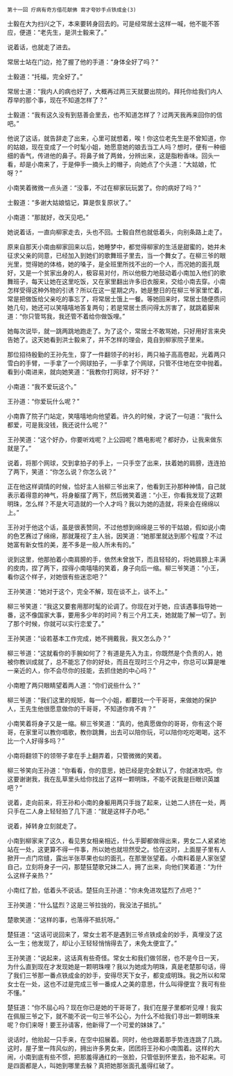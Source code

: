     第十一回 疗病有奇方借花献佛 育才夸妙手点铁成金(3) 

   士毅在大为扫兴之下，本来要转身回去的。可是经常居士这样一喊，他不能不答应，便道：“老先生，是洪士毅来了。”

   说着话，也就走了进去。

   常居士站在门边，抢了握了他的手道：“身体全好了吗？”

   士毅道：“托福，完全好了。”

   常居士道：“我内人的病也好了，大概再过两三天就要出院的。拜托你给我们内人荐举的那个事，现在不知道怎样了？”

   士毅道：“我有这久没有到慈善会里去，也不知道怎样了？过两天我再来回你的信吧。”

   他说了这话，就告辞走了出来，心里可就想着，唉！你这位老先生是不曾知道，你的姑娘，现在变成了一个时髦小姐，她愿意她的娘去当工人吗？想时，便有一种细细的香气，传进他的鼻子。将鼻子耸了两耸，分辨出来，这是脂粉香味。回头一看，却是小南来了，于是伸手一摘头上的帽子，向她点了个头道：“大姑娘，忙呀？”

   小南笑着微微一点头道：“没事，不过在柳家玩玩罢了。你的病好了吗？”

   士毅道：“多谢大姑娘惦记，算是恢复原状了。”

   小南道：“那就好，改天见吧。”

   她说着话，一直向柳家走去，头也不回。士毅自然也就低着头，向别条路上走了。

   原来自那天小南由柳家回来以后，她睡梦中，都觉得柳家的生活是甜蜜的，她并未征求父亲的同意，已经加入到她们的歌舞班子里去，当一个舞女了。在柳三爷的眼光里，觉得她的体格，她的嗓子，是全班里所找不出的一个人，而况她的面孔既好，又是一个贫家出身的人，极容易对付，所以他极力地鼓动着小南加入他们的歌舞班子，每天让她在这里吃饭，又在家里翻出许多旧衣服来，交给小南去穿。小南怎样受得这种外物的引诱？所以在这一星期之内，她是整日的在柳三爷家里忙着，常是把做饭给父亲吃的事忘了，将常居士饿上一餐。等她回来时，常居士随便质问她几句，她还可以笑嘻嘻地答复两句；若是常居士质问得太厉害了，就跳着脚来道：“你只管骂我，我还管不着给你做饭哩。”

   她每次说毕，就一跳两跳地跑走了。为了这个，常居士不敢骂她，只好用好言来央告她了。这天她看到洪士毅来了，并不怎样的理会，竟自到柳家院子里来。

   那位招待殷勤的王孙先生，穿了一件翻领子的衬衫，两只袖子高高卷起，光着两只雪白的手臂，一手拿了一个网球拍子，一手拿了个网球，只管不住地在空中抛着。看到小南进来，就向她笑道：“我教你打网球，好不好？”

   小南道：“我不爱玩这个。”

   王孙道：“你爱玩什么呢？”

   小南靠了院子门站定，笑嘻嘻地向他望着。许久的时候，才说了一句道：“我什么都爱，可是我没钱，我还说什么呢？”

   王孙笑道：“这个好办，你要听戏呢？上公园呢？瞧电影呢？都好办，让我来做东就是了。”

   说着，将那个网球，交到拿拍子的手上，一只手空了出来，扶着她的肩膀，连连拍了两下，笑道：“你怎么说？你怎么说？”

   正在他这样调情的时候，恰好主人翁柳三爷出来了，他看到王孙那种神情，自己就表示着得意的神气，将身躯摆了两下，然后微笑着道：“小王，你看我发现了这颗明珠，怎么样？不是大可造就的一个人才吗？我以为她的造就，将来会在绵绵以上。”

   王孙对于他这个话，虽是很表赞同，不过他想到绵绵是三爷的干姑娘，假如说小南的色艺赛过了绵绵，那就蔑视了主人翁，因笑道：“她那里就达到那个程度？不过她富有新女性的美，差不多是一般人所未有的。”

   说到这里，他那拍着小南肩膀的手，依然未曾放下，而且轻轻的，将她肩膀上丰满的皮肉，捏了两下，捏得小南嘻嘻的笑着，身子向后一缩。柳三爷笑道：“小王，看你这个样子，对她很有些迷恋吧？”

   王孙笑道：“她对于这个，完全不解，现在谈不上，谈不上。”

   柳三爷笑道：“我这又要套用那时髦的论调了。你现在对于她，应该遇事指导她一番，这不像国家大事，要用多少年的时间？有三个月工夫，她就能了解一切了。到了那个时候，你就可以实行恋爱了。”

   王孙笑道：“设若基本工作完成，她不拥戴我，我又怎么办？”

   柳三爷道：“这就看你的手腕如何了？有道是先入为主，你既然是个负责的人，她被你教训成就了，总不能忘了你的好处，而且在现时三个月之中，你总可以算是唯一亲近的人，你不会尽你的技能，去抓住她的中心吗？”

   小南瞪了两只眼睛望着两人道：“你们说些什么？”

   柳三爷道：“我们这里的规矩，每一个小姐，都要找一个干哥哥，来做她的保护人，王先生他很愿意做你的干哥哥，不知道你肯不肯？”

   小南笑着将身子又是一缩。柳三爷笑道：“真的，他真愿做你的哥哥，你有这个哥哥，在家里可以教你唱歌，教你跳舞，出去可以陪你玩，可以陪你吃吃喝喝，这不比一个人好得多吗？”

   小南将翻领下的领带子拿在手上翻弄着，只管微微的笑着。

   柳三爷笑向王孙道：“你看看，你的意思，她已经是完全默认了，你就进攻吧。你这要谢谢我，我在乱草里头给你找出了这样一颗明珠，不能不说我是巨眼识英雄吧？”

   说着，走向前来，将王孙和小南的身躯用两只手拢了起来，让她二人挤在一处，两只手在二人身上轻轻拍了几下道：“就是这样子办吧。”

   说着，掉转身立刻就走了。

   小南到柳家来了这久，看见男女相亲相近，什么手脚都做得出来，男女二人紧紧地站在一处，这更算不得一件事，所以她也就坦然受之。恰在这时，上面屋子里有人掀开一点门帘缝，露出半张苹果也似的面孔，在那里张望着。小南料着是人家张望自己，立刻将身子一闪，那楚狂楚歌兄妹二人，拥了出来，向他们笑着道：“为什么这样子亲热？”

   小南红了脸，低着头不说话。楚狂向王孙道：“你未免进攻猛烈了点吧？”

   王孙笑道：“什么猛烈？这是三爷拉拢的，我没法子抵抗。”

   楚歌笑道：“这样的事，也落得不抵抗呀。”

   楚狂道：“这话可说回来了，常女士若不是遇到三爷点铁成金的妙手，真埋没了这么一生；他发现了，却让小王轻轻悄悄得去了，未免太便宜了。”

   王孙笑道：“说起来，这话真有些奇怪。常女士和我们做邻居，也不是今日一天，为什么直到现在才发现她是一颗明珠哩？我以为她成为明珠，真是老楚那句话，得了我们三爷那一番点铁成金的妙手，安得尽天下女子，都变成明珠。我之所以和常女士在一处，这也不过是完成三爷一番成人之美的意思，什么叫得便宜？我可有些不懂。”

   楚狂道：“你不屈心吗？现在你已是她的干哥哥了，我们在屋子里都听见哩！我实在佩服三爷之下，就不能不说一句三爷不公心，为什么不给我们寻出一颗明珠来呢？你们来呀！要王孙请客，他新得了一个可爱的妹妹了。”

   说话时，他抬起一只手来，在空中招展着。同时，他也跟着那手势连连跳了几跳。这时，屋子里一阵风似的，拥出许多男女来，团团将王孙和小南围着。这样的大闹，小南到底有些不惯，把那羞得通红的一张脸，只管低到怀里去，抬不起来。可是四面都是人，叫她到哪里去躲？真把她那张面孔羞得红破了。

